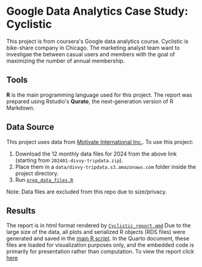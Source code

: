 # Google Data Analytics Case Study: Cyclistic
This project is from coursera's Google data analytics course. Cyclistic is bike-share company in Chicago. The marketing analyst team want to investigae the between casual users and members with the goal of maximizing the number of annual membership.
## Tools
**R** is the main programming language used for this project. The report was prepared using Rstudio's **Qurato**, the next-generation version of R Markdown.
## Data Source
This project uses data from [Motivate International Inc.](https://divvy-tripdata.s3.amazonaws.com/index.html). 
To use this project:

1. Download the 12 monthly data files for 2024 from the above link (starting from `202401-divvy-tripdata.zip`).
2. Place them in a `data/divvy-tripdata.s3.amazonaws.com` folder inside the project directory.
3. Run [`prep_data_files.R`](prep_data_files.R)

Note: Data files are excluded from this repo due to size/privacy.

## Results
The report is in html format rendered by [`Cyclistic_report.qmd`](Cyclistic_report.qmd) Due to the large size of the data, all plots and serialized R objects (RDS files) were generated and saved in the [main R script](R_main_code.R).
In the Quarto document, these files are loaded for visualization purposes only, and the embedded code is primarily for presentation rather than computation.
To view the report click [here](https://sinamoba.github.io/Cyclistic_Case_Study/Cyclistic_report.html)
